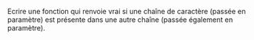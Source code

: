 Ecrire une fonction qui renvoie vrai si une chaîne de caractère (passée en paramètre) est présente dans une autre chaîne (passée également en paramètre).
